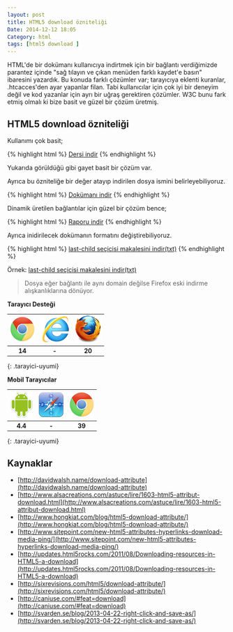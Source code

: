 ```yaml
---
layout: post
title: HTML5 download özniteliği
Date: 2014-12-12 18:05
Category: html
tags: [html5 download ]
---
```


HTML'de bir dokümanı kullanıcıya indirtmek için bir bağlantı verdiğimizde parantez içinde "sağ tılayın ve çıkan menüden farklı kaydet'e basın" ibaresini yazardık. Bu konuda farklı çözümler var; tarayıcıya eklenti kuranlar, .htcacces'den ayar yapanlar filan. Tabi kullanıcılar için çok iyi bir deneyim değil ve kod yazanlar için ayrı bir uğraş gerektiren çözümler. W3C bunu fark etmiş olmalı ki bize basit ve güzel bir çözüm üretmiş. 

## HTML5 download özniteliği

Kullanımı çok basit;

{% highlight html %}
<a href="dersin_dokumani.pdf" download>Dersi indir</a>
{% endhighlight %}

Yukarıda görüldüğü gibi gayet basit bir çözüm var.

Ayrıca bu özniteliğe bir değer atayıp indirilen dosya ismini belirleyebiliyoruz.

{% highlight html %}
<a href="dersin_dokumani.pdf" download="html5">Dokümanı indir</a>
{% endhighlight %}

Dinamik üretilen bağlantılar için güzel bir çözüm bence;

{% highlight html %}
<a href="rapor_20141223.pdf" download="rapor">Raporu indir</a>
{% endhighlight %}

Ayrıca inidirilecek dokümanın formatını değiştirebiliyoruz.

{% highlight html %}
<a href="https://fatihhayrioglu.com/last-child-secisi/index.html" download="last_child.txt">last-child seçicisi makalesini indir(txt)</a>
{% endhighlight %}

Örnek: <a href="https://fatihhayrioglu.com/last-child-secisi/index.html" download="last_child.txt">last-child seçicisi makalesini indir(txt)</a>


> Dosya eğer bağlantı ile aynı domain değilse Firefox eski indirme alışkanlıklarına dönüyor.


**Tarayıcı Desteği**

|![Chrome][chrome]|![explorer][explorer]|![Firefox][firefox]|
|:-----------------:|:---------------:|:-------------------:|
|**14**|**-**|**20**|
{: .tarayici-uyumi}

**Mobil Tarayıcılar**

|![Android][android] | ![Mobil Safari][msafari] | ![Chrome][chrome] |
|:------------------------:|:----------------------:|:-------------------:|
|**4.4**|**-**|**39**|
{: .tarayici-uyumi}


## Kaynaklar

 - [http://davidwalsh.name/download-attribute](http://davidwalsh.name/download-attribute)
 - [http://www.alsacreations.com/astuce/lire/1603-html5-attribut-download.html](http://www.alsacreations.com/astuce/lire/1603-html5-attribut-download.html)
 - [http://www.hongkiat.com/blog/html5-download-attribute/](http://www.hongkiat.com/blog/html5-download-attribute/)
 - [http://www.sitepoint.com/new-html5-attributes-hyperlinks-download-media-ping/](http://www.sitepoint.com/new-html5-attributes-hyperlinks-download-media-ping/)
 - [http://updates.html5rocks.com/2011/08/Downloading-resources-in-HTML5-a-download](http://updates.html5rocks.com/2011/08/Downloading-resources-in-HTML5-a-download)
 - [http://sixrevisions.com/html5/download-attribute/](http://sixrevisions.com/html5/download-attribute/)
 - [http://caniuse.com/#feat=download](http://caniuse.com/#feat=download)
 - [http://svarden.se/blog/2013-04-22-right-click-and-save-as/](http://svarden.se/blog/2013-04-22-right-click-and-save-as/)

[firefox]: /images/ff.png
[chrome]: /images/ch.png
[explorer]: /images/ie.png
[msafari]:/images/sm.png
[android]:/images/an.png
